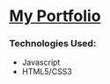 # <a href="http://evealexis.github.io">My Portfolio</a>

### Technologies Used:
- Javascript
- HTML5/CSS3
